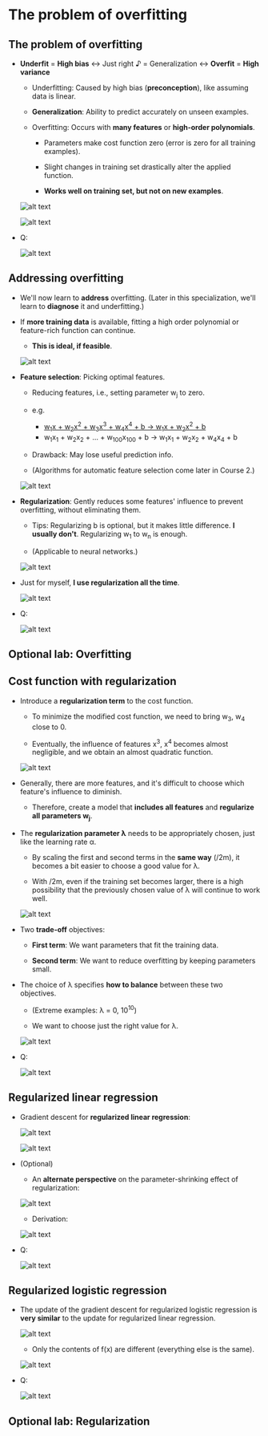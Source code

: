 # The problem of overfitting

## The problem of overfitting

- **Underfit** = **High bias** ↔ Just right &#9834; = Generalization ↔ **Overfit** = **High variance**

  - Underfitting: Caused by high bias (**preconception**), like assuming data is linear.

  - **Generalization**: Ability to predict accurately on unseen examples.

  - Overfitting: Occurs with **many features** or **high-order polynomials**.

    - Parameters make cost function zero (error is zero for all training examples).

    - Slight changes in training set drastically alter the applied function.

    - **Works well on training set, but not on new examples**.

  ![alt text](resources/notes/01.png)

  ![alt text](resources/notes/02.png)

- Q:

  ![alt text](resources/questions/01.png)

## Addressing overfitting

- We'll now learn to **address** overfitting. (Later in this specialization, we'll learn to **diagnose** it and underfitting.)

- If **more training data** is available, fitting a high order polynomial or feature-rich function can continue.

  - **This is ideal, if feasible**.

  ![alt text](resources/notes/03.png)

- **Feature selection**: Picking optimal features.

  - Reducing features, i.e., setting parameter w<sub>j</sub> to zero.

  - e.g.

    - [w<sub>1</sub>x + w<sub>2</sub>x<sup>2</sup> + w<sub>3</sub>x<sup>3</sup> + w<sub>4</sub>x<sup>4</sup> + b &rarr; w<sub>1</sub>x + w<sub>2</sub>x<sup>2</sup> + b](https://github.com/shisotem/stanford-andrew-ng-ml-dl/blob/main/s1_machine_learning_specialization/c1_supervised_machine_learning_regression_and_classification/w3_classification/07_the_problem_of_overfitting/resources/notes/01.png)
    - w<sub>1</sub>x<sub>1</sub> + w<sub>2</sub>x<sub>2</sub> + ... + w<sub>100</sub>x<sub>100</sub> + b &rarr; w<sub>1</sub>x<sub>1</sub> + w<sub>2</sub>x<sub>2</sub> + w<sub>4</sub>x<sub>4</sub> + b

  - Drawback: May lose useful prediction info.

  - (Algorithms for automatic feature selection come later in Course 2.)

  ![alt text](resources/notes/04.png)

- **Regularization**: Gently reduces some features' influence to prevent overfitting, without eliminating them.

  - Tips: Regularizing b is optional, but it makes little difference. **I usually don't**. Regularizing w<sub>1</sub> to w<sub>n</sub> is enough.

  - (Applicable to neural networks.)

  ![alt text](resources/notes/05.png)

- Just for myself, **I use regularization all the time**.

  ![alt text](resources/notes/06.png)

- Q:

  ![alt text](resources/questions/02.png)

## Optional lab: Overfitting

## Cost function with regularization

- Introduce a **regularization term** to the cost function.

  - To minimize the modified cost function, we need to bring w<sub>3</sub>, w<sub>4</sub> close to 0.

  - Eventually, the influence of features x<sup>3</sup>, x<sup>4</sup> becomes almost negligible, and we obtain an almost quadratic function.

  ![alt text](resources/notes/07.png)

- Generally, there are more features, and it's difficult to choose which feature's influence to diminish.

  - Therefore, create a model that **includes all features** and **regularize all parameters w<sub>j</sub>**.

- The **regularization parameter &lambda;** needs to be appropriately chosen, just like the learning rate &alpha;.

  - By scaling the first and second terms in the **same way** (/2m), it becomes a bit easier to choose a good value for λ.

  - With /2m, even if the training set becomes larger, there is a high possibility that the previously chosen value of λ will continue to work well.

  ![alt text](resources/notes/08.png)

- Two **trade-off** objectives:

  - **First term**: We want parameters that fit the training data.

  - **Second term**: We want to reduce overfitting by keeping parameters small.

- The choice of &lambda; specifies **how to balance** between these two objectives.

  - (Extreme examples: &lambda; = 0, 10<sup>10</sup>)

  - We want to choose just the right value for &lambda;.

  ![alt text](resources/notes/09.png)

- Q:

  ![alt text](resources/questions/03.png)

## Regularized linear regression

- Gradient descent for **regularized linear regression**:

  ![alt text](resources/notes/10.png)

  ![alt text](resources/notes/11.png)

- (Optional)

  - An **alternate perspective** on the parameter-shrinking effect of regularization:

  ![alt text](resources/notes/12.png)

  - Derivation:

  ![alt text](resources/notes/13.png)

- Q:

  ![alt text](resources/questions/04.png)

## Regularized logistic regression

- The update of the gradient descent for regularized logistic regression is **very similar** to the update for regularized linear regression.

  ![alt text](resources/notes/14.png)

  - Only the contents of f(x) are different (everything else is the same).

  ![alt text](resources/notes/15.png)

- Q:

  ![alt text](resources/questions/05.png)

## Optional lab: Regularization
